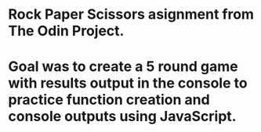 # Rock Paper Scissors asignment from The Odin Project.
# Goal was to create a 5 round game with results output in the console to practice function creation and console outputs using JavaScript.
